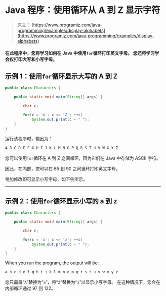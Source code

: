 # Java 程序：使用循环从 A 到 Z 显示字符

> 原文： [https://www.programiz.com/java-programming/examples/display-alphabets](https://www.programiz.com/java-programming/examples/display-alphabets)

#### 在此程序中，您将学习如何在 Java 中使用`for`循环打印英文字母。 您还将学习学会仅打印大写和小写字母。

## 示例 1：使用`for`循环显示大写的 A 到 Z

```java
public class Characters {

    public static void main(String[] args) {

        char c;

        for(c = 'A'; c <= 'Z'; ++c)
            System.out.print(c + " ");
    }
}
```

运行该程序时，输出为：

```java
A B C D E F G H I J K L M N O P Q R S T U V W X Y Z 
```

您可以使用`for`循环在 A 到 Z 之间循环，因为它们在 Java 中存储为 ASCII 字符。

因此，在内部，您可以在 65 到 90 之间循环打印英文字母。

稍加修改即可显示小写字母，如下例所示。

* * *

## 示例 2：使用`for`循环显示小写的 a 到 z

```java
public class Characters {

    public static void main(String[] args) {

        char c;

        for(c = 'a'; c <= 'z'; ++c)
            System.out.print(c + " ");
    }
}
```

When you run the program, the output will be:

```java
a b c d e f g h i j k l m n o p q r s t u v w x y z 
```

您只需将“`A`”替换为“`a`”，将“`Z`”替换为“`z`”以显示小写字母。 在这种情况下，您会在内部循环通过 97 到 122。
